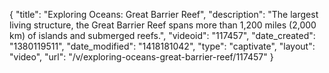 {
    "title": "Exploring Oceans: Great Barrier Reef",
    "description": "The largest living structure, the Great Barrier Reef spans more than 1,200 miles (2,000 km) of islands and submerged reefs.",
    "videoid": "117457",
    "date_created": "1380119511",
    "date_modified": "1418181042",
    "type": "captivate",
    "layout": "video",
    "url": "\/v\/exploring-oceans-great-barrier-reef\/117457"
}